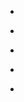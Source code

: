 
- [](/2016/04/571b55ac498e613d0a9faa2b/)

- [](/2016/02/56b81838498e60e9a462cfc3/)

- [](/2015/04/553cd32b498e8f4ea003f13a/)

- [](/2014/01/421966395531096064/)

- [](/2013/10/393953307502575616/)
